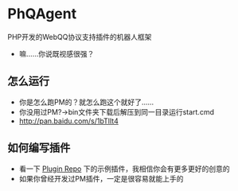 # PhQAgent
PHP开发的WebQQ协议支持插件的机器人框架
 - 嘛……你说既视感很强？

## 怎么运行
 - 你是怎么跑PM的？就怎么跑这个就好了……
 - 你没用过PM?->bin文件夹下载后解压到同一目录运行start.cmd
 - http://pan.baidu.com/s/1bTlIt4

## 如何编写插件
 - 看一下 [Plugin Repo](https://github.com/PhQAgent/Plugin) 下的示例插件，我相信你会有更多更好的创意的
 - 如果你曾经开发过PM插件，一定是很容易就能上手的
